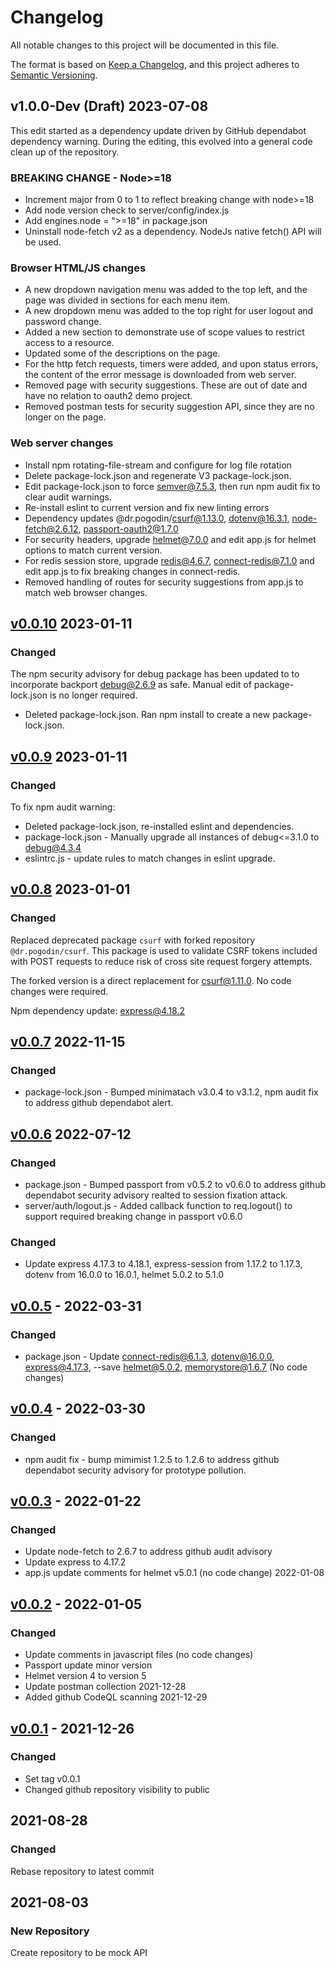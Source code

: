 # Changelog

All notable changes to this project will be documented in this file.

The format is based on [Keep a Changelog](https://keepachangelog.com/en/1.0.0/),
and this project adheres to
[Semantic Versioning](https://semver.org/spec/v2.0.0.html).

## v1.0.0-Dev (Draft) 2023-07-08

This edit started as a dependency update driven by GitHub dependabot dependency warning.
During the editing, this evolved into a general code clean up of the repository.

### BREAKING CHANGE - Node>=18

- Increment major from 0 to 1 to reflect breaking change with node>=18
- Add node version check to server/config/index.js
- Add engines.node = ">=18" in package.json
- Uninstall node-fetch v2 as a dependency. NodeJs native fetch() API will be used.

### Browser HTML/JS changes

- A new dropdown navigation menu was added to the top left, and the page was divided in sections for each menu item.
- A new dropdown menu was added to the top right for user logout and password change.
- Added a new section to demonstrate use of scope values to restrict access to a resource.
- Updated some of the descriptions on the page.
- For the http fetch requests, timers were added, and upon status errors, the content of the error message is downloaded from web server.
- Removed page with security suggestions. These are out of date and have no relation to oauth2 demo project.
- Removed postman tests for security suggestion API, since they are no longer on the page.

### Web server changes

- Install npm rotating-file-stream and configure for log file rotation
- Delete package-lock.json and regenerate V3 package-lock.json. 
- Edit package-lock.json to force semver@7.5.3, then run npm audit fix to clear audit warnings.
- Re-install eslint to current version and fix new linting errors
- Dependency updates @dr.pogodin/csurf@1.13.0, dotenv@16.3.1, node-fetch@2.6.12, passport-oauth2@1.7.0
- For security headers, upgrade helmet@7.0.0 and edit app.js for helmet options to match current version.
- For redis session store, upgrade redis@4.6.7, connect-redis@7.1.0 and edit app.js to fix breaking changes in connect-redis.
- Removed handling of routes for security suggestions from app.js to match web browser changes.

## [v0.0.10](https://github.com/cotarr/collab-frontend/releases/tag/v0.0.10) 2023-01-11

### Changed

The npm security advisory for debug package has been updated to 
to incorporate backport debug@2.6.9 as safe. Manual edit of package-lock.json is 
no longer required.

- Deleted package-lock.json. Ran npm install to create a new package-lock.json.

## [v0.0.9](https://github.com/cotarr/collab-frontend/releases/tag/v0.0.9) 2023-01-11

### Changed

To fix npm audit warning:

- Deleted package-lock.json, re-installed eslint and dependencies.
- package-lock.json - Manually upgrade all instances of debug<=3.1.0 to debug@4.3.4
- eslintrc.js - update rules to match changes in eslint upgrade.

## [v0.0.8](https://github.com/cotarr/collab-frontend/releases/tag/v0.0.8) 2023-01-01

### Changed

Replaced deprecated package `csurf` with forked repository `@dr.pogodin/csurf`. 
This package is used to validate CSRF tokens included with POST requests to 
reduce risk of cross site request forgery attempts. 

The forked version is a direct replacement for csurf@1.11.0. No code changes were required.

Npm dependency update: express@4.18.2

## [v0.0.7](https://github.com/cotarr/collab-frontend/releases/tag/v0.0.7) 2022-11-15

### Changed

- package-lock.json - Bumped minimatach v3.0.4 to v3.1.2, npm audit fix to address github dependabot alert.

## [v0.0.6](https://github.com/cotarr/collab-frontend/releases/tag/v0.0.6) 2022-07-12

### Changed

- package.json - Bumped passport from v0.5.2 to v0.6.0 to address github dependabot security advisory realted to session fixation attack.
- server/auth/logout.js - Added callback function to req.logout() to support required breaking change in passport v0.6.0

### Changed
- Update express 4.17.3 to 4.18.1, express-session from 1.17.2 to 1.17.3, dotenv from 16.0.0 to 16.0.1, helmet 5.0.2 to 5.1.0

## [v0.0.5](https://github.com/cotarr/collab-frontend/releases/tag/v0.0.5) - 2022-03-31

### Changed

- package.json - Update connect-redis@6.1.3, dotenv@16.0.0, express@4.17.3, --save helmet@5.0.2, memorystore@1.6.7 (No code changes)

## [v0.0.4](https://github.com/cotarr/collab-frontend/releases/tag/v0.0.4) - 2022-03-30

### Changed

- npm audit fix - bump mimimist 1.2.5 to 1.2.6 to address github dependabot security advisory for prototype pollution.

## [v0.0.3](https://github.com/cotarr/collab-frontend/releases/tag/v0.0.3) - 2022-01-22

### Changed

- Update node-fetch to 2.6.7 to address github audit advisory
- Update express to 4.17.2
- app.js update comments for helmet v5.0.1 (no code change) 2022-01-08

## [v0.0.2](https://github.com/cotarr/collab-frontend/releases/tag/v0.0.2) - 2022-01-05

### Changed
- Update comments in javascript files (no code changes)
- Passport update minor version
- Helmet version 4 to version 5
- Update postman collection 2021-12-28
- Added github CodeQL scanning 2021-12-29

## [v0.0.1](https://github.com/cotarr/collab-frontend/releases/tag/v0.0.1) - 2021-12-26

### Changed

- Set tag v0.0.1
- Changed github repository visibility to public

## 2021-08-28

### Changed

 Rebase repository to latest commit

## 2021-08-03

### New Repository

Create repository to be mock API
